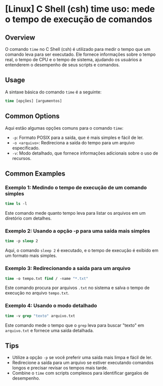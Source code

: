 # [Linux] C Shell (csh) time uso: mede o tempo de execução de comandos

## Overview
O comando `time` no C Shell (csh) é utilizado para medir o tempo que um comando leva para ser executado. Ele fornece informações sobre o tempo real, o tempo de CPU e o tempo de sistema, ajudando os usuários a entenderem o desempenho de seus scripts e comandos.

## Usage
A sintaxe básica do comando `time` é a seguinte:

```csh
time [opções] [argumentos]
```

## Common Options
Aqui estão algumas opções comuns para o comando `time`:

- `-p`: Formato POSIX para a saída, que é mais simples e fácil de ler.
- `-o <arquivo>`: Redireciona a saída do tempo para um arquivo especificado.
- `-v`: Modo detalhado, que fornece informações adicionais sobre o uso de recursos.

## Common Examples

### Exemplo 1: Medindo o tempo de execução de um comando simples
```csh
time ls -l
```
Este comando mede quanto tempo leva para listar os arquivos em um diretório com detalhes.

### Exemplo 2: Usando a opção -p para uma saída mais simples
```csh
time -p sleep 2
```
Aqui, o comando `sleep 2` é executado, e o tempo de execução é exibido em um formato mais simples.

### Exemplo 3: Redirecionando a saída para um arquivo
```csh
time -o tempo.txt find / -name "*.txt"
```
Este comando procura por arquivos `.txt` no sistema e salva o tempo de execução no arquivo `tempo.txt`.

### Exemplo 4: Usando o modo detalhado
```csh
time -v grep "texto" arquivo.txt
```
Este comando mede o tempo que o `grep` leva para buscar "texto" em `arquivo.txt` e fornece uma saída detalhada.

## Tips
- Utilize a opção `-p` se você preferir uma saída mais limpa e fácil de ler.
- Redirecione a saída para um arquivo se estiver executando comandos longos e precisar revisar os tempos mais tarde.
- Combine o `time` com scripts complexos para identificar gargalos de desempenho.